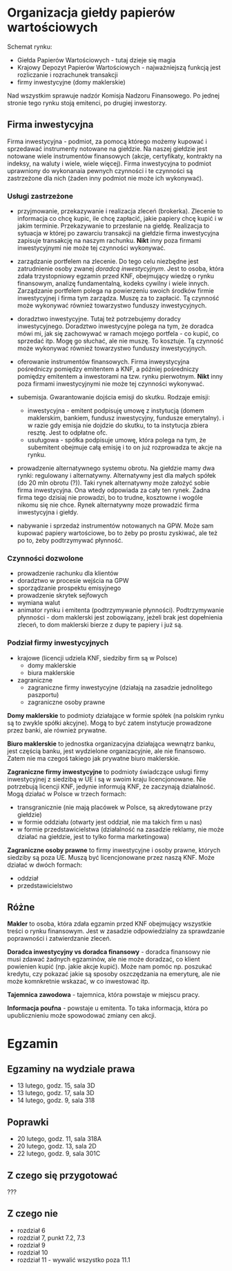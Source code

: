 # Organizacja giełdy papierów wartościowych

Schemat rynku:

- Giełda Papierów Wartościowych - tutaj dzieje się magia
- Krajowy Depozyt Papierów Wartościowych - najważniejszą funkcją jest rozliczanie i rozrachunek transakcji
- firmy inwestycyjne (domy maklerskie)

Nad wszystkim sprawuje nadzór Komisja Nadzoru Finansowego. Po jednej stronie tego rynku stoją emitenci, po drugiej inwestorzy.

## Firma inwestycyjna
Firma inwestycyjna - podmiot, za pomocą którego możemy kupować i sprzedawać instrumenty notowane na giełdzie. Na naszej giełdzie jest notowane wiele instrumentów finansowych (akcje, certyfikaty, kontrakty na indeksy, na waluty i wiele, wiele więcej). Firma inwestycyjna to podmiot uprawniony do wykonanaia pewnych czynności i te czynności są zastrzeżone dla nich (żaden inny podmiot nie może ich wykonywać).

### Usługi zastrzeżone

- przyjmowanie, przekazywanie i realizacja zleceń (brokerka). Zlecenie to informacja co chcę kupic, ile chcę zapłacić, jakie papiery chcę kupić i w jakim terminie. Przekazywanie to przesłanie na giełdę. Realizacja to sytuacja w której po zawarciu transakcji na giełdzie firma inwestycyjna zapisuje transakcję na naszym rachunku. **Nikt** inny poza firmami inwestycyjnymi nie może tej czynności wykonywać.

- zarządzanie portfelem na zlecenie. Do tego celu niezbędne jest zatrudnienie osoby zwanej *doradcą inwestycyjnym*. Jest to osoba, która zdała trzystopniowy egzamin przed KNF, obejmujący wiedzę o rynku finansowym, analizę fundamentalną, kodeks cywilny i wiele innych. Zarządzanie portfelem polega na powierzeniu swoich środków firmie inwestycyjnej i firma tym zarządza. Muszę za to zapłacić. Tą czynność może wykonywać również towarzystwo funduszy inwestycyjnych.

- doradztwo inwestycyjne. Tutaj też potrzebujemy doradcy inwestycyjnego. Doradztwo inwestycyjne polega na tym, że doradca mówi mi, jak się zachowywać w ramach mojego portfela - co kupić, co sprzedać itp. Mogę go słuchać, ale nie muszę. To kosztuje. Tą czynność może wykonywać również towarzystwo funduszy inwestycyjnych.

- oferowanie instrumentów finansowych. Firma inweystycyjna pośredniczy pomiędzy emitentem a KNF, a później pośredniczy pomiędzy emitentem a inwestorami na tzw. rynku pierwotnym. **Nikt** inny poza firmami inwestycyjnymi nie może tej czynności wykonywać.

- subemisja. Gwarantowanie dojścia emisji do skutku. Rodzaje emisji:
  + inwestycyjna - emitent podpisuję umowę z instytucją (domem maklerskim, bankiem, fundusz inwestycyjny, fundusze emerytalny). i w razie gdy emisja nie dojdzie do skutku, to ta instytucja zbiera resztę. Jest to odpłatne ofc.
  + usuługowa - spółka podpisuje umowę, która polega na tym, że subemitent obejmuje całą emisję i to on już rozprowadza te akcje na rynku.

- prowadzenie alternatywnego systemu obrotu. Na giełdzie mamy dwa rynki: regulowany i alternatywny. Alternatywny jest dla małych spółek (do 20 mln obrotu (?)). Taki rynek alternatywny może założyć sobie firma inwestycyjna. Ona wtedy odpowiada za cały ten rynek. Żadna firma tego dzisiaj nie prowadzi, bo to trudne, kosztowne i wogóle nikomu się nie chce. Rynek alternatywny moze prowadzić firma inwestycyjna i giełdy.

- nabywanie i sprzedaż instrumentów notowanych na GPW. Może sam kupować papiery wartościowe, bo to żeby po prostu zyskiwać, ale też po to, żeby podtrzymywać płynność.

### Czynności dozwolone

- prowadzenie rachunku dla klientów
- doradztwo w procesie wejścia na GPW
- sporządzanie prospektu emisyjnego
- prowadzenie skrytek sejfowych
- wymiana walut
- animator rynku i emitenta (podtrzymywanie płynności). Podtrzymywanie płynności - dom maklerski jest zobowiązany, jeżeli brak jest dopełnienia zleceń, to dom maklerski bierze z dupy te papiery i już są.

### Podział firmy inwestycyjnych

- krajowe (licencji udziela KNF, siedziby firm są w Polsce)
  + domy maklerskie
  + biura maklerskie
- zagraniczne
  + zagraniczne firmy inwestycyjne (działają na zasadzie jednolitego paszportu)
  + zagraniczne osoby prawne

**Domy maklerskie** to podmioty działające w formie spółek (na polskim rynku są to zwykle spółki akcyjne). Mogą to być zatem instytucje prowadzone przez banki, ale również prywatne.

**Biuro maklerskie** to jednostka organizacyjna działająca wewnątrz banku, jest częścią banku, jest wydzielone organizacyjnie, ale nie finansowo. Zatem nie ma czegoś takiego jak prywatne biuro maklerskie.

**Zagraniczne firmy inwestycyjne** to podmioty świadczące usługi firmy inwestycyjnej z siedzibą w UE i są w swoim kraju licencjonowane. Nie potrzebują licencji KNF, jedynie informują KNF, że zaczynają działalność. Mogą działać w Polsce w trzech formach:

- transgranicznie (nie mają placówek w Polsce, są akredytowane przy giełdzie)
- w formie oddziału (otwarty jest oddział, nie ma takich firm u nas)
- w formie przedstawicielstwa (działalność na zasadzie reklamy, nie może działać na giełdzie, jest to tylko forma marketingowa)

**Zagraniczne osoby prawne** to firmy inwestycyjne i osoby prawne, których siedziby są poza UE. Muszą być licencjonowane przez naszą KNF. Może działać w dwóch formach:

- oddział
- przedstawicielstwo

## Różne

**Makler** to osoba, która zdała egzamin przed KNF obejmujący wszystkie treści o rynku finansowym. Jest w zasadzie odpowiedzialny za sprawdzanie poprawności i zatwierdzanie zleceń.

**Doradca inwestycyjny vs doradca finansowy** - doradca finansowy nie musi zdawać żadnych egzaminów, ale nie może doradzać, co klient powienien kupić (np. jakie akcje kupić). Może nam pomóc np. poszukać kredytu, czy pokazać jakie są sposoby oszczędzania na emeryturę, ale nie może komnkretnie wskazać, w co inwestować itp.

**Tajemnica zawodowa** - tajemnica, która powstaje w miejscu pracy.

**Informacja poufna** - powstaje u emitenta. To taka informacja, która po upublicznieniu może spowodować zmiany cen akcji.

# Egzamin

## Egzaminy na wydziale prawa

- 13 lutego, godz. 15, sala 3D
- 13 lutego, godz. 17, sala 3D
- 14 lutego, godz. 9, sala 318

## Poprawki

- 20 lutego, godz. 11, sala 318A
- 20 lutego, godz. 13, sala 2D
- 22 lutego, godz. 9, sala 301C

## Z czego się przygotować

???

## Z czego nie

- rozdział 6
- rozdział 7, punkt 7.2, 7.3
- rozdział 9
- rozdział 10
- rozdział 11 - wywalić wszystko poza 11.1
